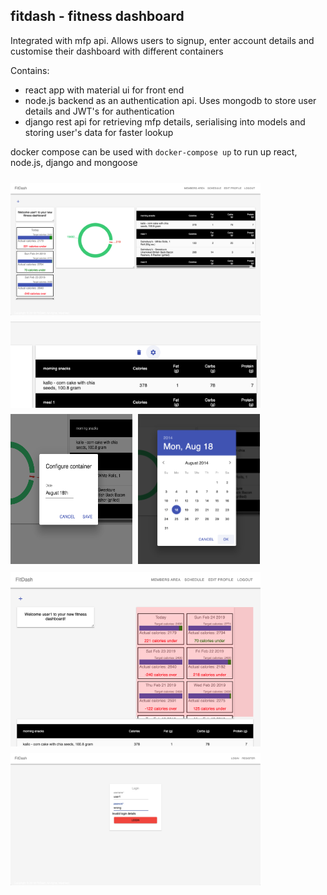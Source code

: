 ## fitdash - fitness dashboard
Integrated with mfp api. Allows users to signup, enter account details and customise their dashboard with different containers

Contains:
+ react app with material ui for front end
+ node.js backend as an authentication api. Uses mongodb to store user details and JWT's for authentication
+ django rest api for retrieving mfp details, serialising into models and storing user's data for faster lookup

docker compose can be used with `docker-compose up` to run up react, node.js, django and mongoose

<img src="img/1.png" style="display:block;padding-top:10px" width="400">
<img src="img/2.png" style="display:block;padding-top:10px" width="400">
<img src="img/3.png" style="padding-top:10px;padding-right:5px" height="240" width="195">
<img src="img/4.png" style="padding-top:10px" width="195">
<img src="img/5.png" style="display:block;padding-top:10px" width="400">
<img src="img/6.png" style="display:block;padding-top:10px" width="400">